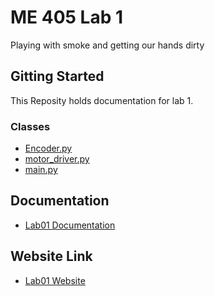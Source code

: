 # ME 405 Lab 1

Playing with smoke and getting our hands dirty

## Gitting Started

This Reposity holds documentation for lab 1.

### Classes

* [Encoder.py](https://github.com/danrmunic/405Labs/blob/main/Lab1/src/Encoder.py)
* [motor_driver.py](https://github.com/danrmunic/405Labs/blob/main/Lab1/src/motor_driver.py)
* [main.py](https://github.com/danrmunic/405Labs/blob/main/Lab1/src/main.py)

## Documentation

* [Lab01 Documentation](https://github.com/danrmunic/405Lab1/tree/main/Lab1/docs)

## Website Link

* [Lab01 Website](https://danrmunic.github.io/405Labs/Lab1/docs/index.html)
